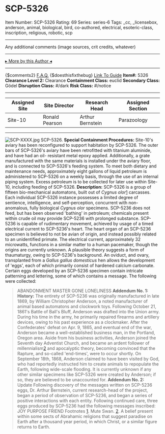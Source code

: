 # SCP-5326
Item Number: SCP-5326
Rating: 69
Series: series-6
Tags: _cc, _licensebox, anderson, animal, biological, bird, co-authored, electrical, esoteric-class, inscription, religious, robotic, scp

---

Any additional comments (image sources, crit credits, whatever)
* * *
[▸ More by this Author ◂](http://www.scp-wiki.net/yourAuthorPage)
* * *
{$comments2}
[F.A.Q.](https://scp-wiki.wikidot.com/component:info-ayers)
{$doesthisfixthebug}
[Link To Guide](/anomaly-classification-system-guide)
**Item#:** 5326
**Clearance Level 2:** Clearance
**Containment Class:** euclid
**Secondary Class:** Gödel
**Disruption Class:** #/dark
**Risk Class:** #/notice
* * *
**Assigned Site** | **Site Director** | **Research Head** | **Assigned Section**  
---|---|---|---  
Site-10 | Ronald Pearson | Arthur Bernstein | Parazoology  
* * *
![SCP-XXXX.jpg](https://scp-wiki.wdfiles.com/local--files/scp-5326/SCP-XXXX.jpg)
SCP-5326.
**Special Containment Procedures:** Site-10's aviary has been reconfigured to support habitation by SCP-5326. The outer bars of SCP-5326's aviary have been retrofitted with titanium aluminide, and have had an oil- resistant metal epoxy applied. Additionally, a grate manufactured with the same materials is installed under the aviary floor, and is connected to SCP-5326's feeding system. To meet both dietary and maintenance needs, approximately eight gallons of liquid petroleum is administered to SCP-5326 on a weekly basis, through the use of an internal piping system. Excess petroleum is to be collected for later use within Site-10, including feeding of SCP-5326.
**Description:** SCP-5326 is a group of fifteen bio-mechanical automatons, built out of _Cygnus olor_[1](javascript:;) carcasses. Each individual SCP-5326 instance possesses a limited degree of sentience, intelligence, and self-perception, concurrent with non-anomalous, fully biological _Cygnus olor_ specimens. SCP-5236 does not feed, but has been observed 'bathing' in petroleum; chemicals present within crude oil may provide SCP-5236 with prolonged substance.
SCP-5236 is capable of rudimentary movement, achieved by usage of a timed electrical current to SCP-5236's heart. The heart organ of an SCP-5236 specimen is believed to not be avian of origin, and instead possibly related to an unidentified primate. The electrical current, approximately 32 microwatts, functions in a similar matter to a human pacemaker, though the origins are currently unknown. A plausible theory suggests a form of thaumaturgy, owing to SCP-5236's background. An oviduct, and ovary, transplanted from a _Gallus gallus domesticus_ hen allows the development of 'eggs', each of which primarily consist of hardened calcium carbonate.
Certain eggs developed by an SCP-5236 specimen contain intricate patterning and lettering, some of which contains a message. The following were collected:
> ABANDONMENT
> MASTER GONE
> LONELINESS
**Addendum No. 1: History:** The entirety of SCP-5236 was originally manufactured in late 1869, by William Christopher Anderson, a noted manufacturer of animal based automatons and clockwork toys. Following October 21, 1861's Battle of Ball's Bluff, Anderson was drafted into the Union army. During his time in the army, he primarily repaired firearms and artillery devices, owing to his past experience as a clockmaker. After the Confederates' defeat on Apr. 9, 1865, and eventual end of the war, Anderson became a well-established business man, in the Portland, Oregon area. Aside from his business activities, Anderson joined the Seventh day Adventist Church, and became an ardent follower of millennialism[2](javascript:;) and apocalyptic theory, becoming convinced that the Rapture, and so-called 'end-times', were to occur shortly.
On September 18th, 1868, Anderson claimed to have been visited by God, who had reportedly instructed him to create animals to repopulate the Earth, following wide-scale flooding. It is currently unknown if any other similar specimens like SCP-5326 were created by Anderson; if so, they are believed to be unaccounted for.
**Addendum No. 2:** Update
Following discovery of the messages written on SCP-5236 eggs, Dr. Arthur Bernstein, current research-head of the project, began a period of observation of SCP-5236, and began a series of positive interactions with each entity. Following continued care, three eggs produced by SCP-5236 had the following messages inscribed:
> JOY
> PURPOSE
> FRIEND
Footnotes
[1](javascript:;). Mute Swan.
[2](javascript:;). A belief present within some sects of Abrahamic religions that suggest paradise on Earth after a thousand year period, in which Christ, or a similar figure returns to Earth.